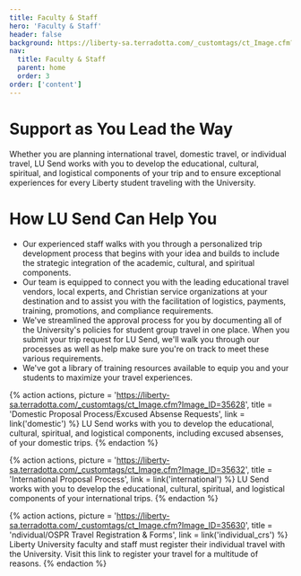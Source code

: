 ```yaml
---
title: Faculty & Staff 
hero: 'Faculty & Staff'
header: false
background: https://liberty-sa.terradotta.com/_customtags/ct_Image.cfm?Image_ID=35627
nav:
  title: Faculty & Staff 
  parent: home
  order: 3
order: ['content']
---
```


# Support as You Lead the Way

Whether you are planning international travel, domestic travel, or individual travel, LU Send works with you to develop the educational, cultural, spiritual, and logistical components of your trip and to ensure exceptional experiences for every Liberty student traveling with the University.

# How LU Send Can Help You

- Our experienced staff walks with you through a personalized trip development process that begins with your idea and builds to include the strategic integration of the academic, cultural, and spiritual components.
- Our team is equipped to connect you with the leading educational travel vendors, local experts, and Christian service organizations at your destination and to assist you with the facilitation of logistics, payments, training, promotions, and compliance requirements.
- We've streamlined the approval process for you by documenting all of the University's policies for student group travel in one place. When you submit your trip request for LU Send, we'll walk you through our processes as well as help make sure you're on track to meet these various requirements.
- We've got a library of training resources available to equip you and your students to maximize your travel experiences.

{% action actions,
  picture = 'https://liberty-sa.terradotta.com/_customtags/ct_Image.cfm?Image_ID=35628',
  title = 'Domestic Proposal Process/Excused Absense Requests',
  link = link('domestic')
%}
LU Send works with you to develop the educational, cultural, spiritual, and logistical components, including excused absenses, of your domestic trips.
{% endaction %}

{% action actions,
  picture = 'https://liberty-sa.terradotta.com/_customtags/ct_Image.cfm?Image_ID=35632',
  title = 'Inter&shy;national Proposal Process',
  link = link('international')
%}
LU Send works with you to develop the educational, cultural, spiritual, and logistical components of your international trips.
{% endaction %}

{% action actions,
  picture = 'https://liberty-sa.terradotta.com/_customtags/ct_Image.cfm?Image_ID=35630',
  title = 'ndividual/OSPR Travel Registration & Forms',
  link = link('individual_crs')
%}
Liberty University faculty and staff must register their individual travel with the University. Visit this link to register your travel for a multitude of reasons.
{% endaction %}
